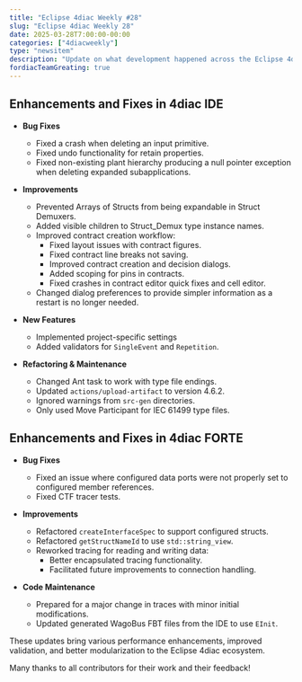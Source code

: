```yaml
---
title: "Eclipse 4diac Weekly #28"
slug: "Eclipse 4diac Weekly 28"
date: 2025-03-28T7:00:00-00:00
categories: ["4diacweekly"]
type: "newsitem"
description: "Update on what development happened across the Eclipse 4diac project in the week from March 21 to March 28, 2025."
fordiacTeamGreating: true
---
```



## Enhancements and Fixes in 4diac IDE

- **Bug Fixes**
  - Fixed a crash when deleting an input primitive.
  - Fixed undo functionality for retain properties.
  - Fixed non-existing plant hierarchy producing a null pointer exception when deleting expanded subapplications.

- **Improvements**
  - Prevented Arrays of Structs from being expandable in Struct Demuxers.
  - Added visible children to Struct_Demux type instance names.
  - Improved contract creation workflow:
    - Fixed layout issues with contract figures.
    - Fixed contract line breaks not saving.
    - Improved contract creation and decision dialogs.
    - Added scoping for pins in contracts.
    - Fixed crashes in contract editor quick fixes and cell editor.
  - Changed dialog preferences to provide simpler information as a restart is no longer needed.

- **New Features**
  - Implemented project-specific settings
  - Added validators for `SingleEvent` and `Repetition`.

- **Refactoring & Maintenance**
  - Changed Ant task to work with type file endings.
  - Updated `actions/upload-artifact` to version 4.6.2.
  - Ignored warnings from `src-gen` directories.
  - Only used Move Participant for IEC 61499 type files.



## Enhancements and Fixes in 4diac FORTE

- **Bug Fixes**
  - Fixed an issue where configured data ports were not properly set to configured member references.
  - Fixed CTF tracer tests.

- **Improvements**
  - Refactored `createInterfaceSpec` to support configured structs.
  - Refactored `getStructNameId` to use `std::string_view`.
  - Reworked tracing for reading and writing data:
    - Better encapsulated tracing functionality.
    - Facilitated future improvements to connection handling.

- **Code Maintenance**
  - Prepared for a major change in traces with minor initial modifications.
  - Updated generated WagoBus FBT files from the IDE to use `EInit`.


These updates bring various performance enhancements, improved validation, and better modularization to the Eclipse 4diac ecosystem.





Many thanks to all contributors for their work and their feedback!
